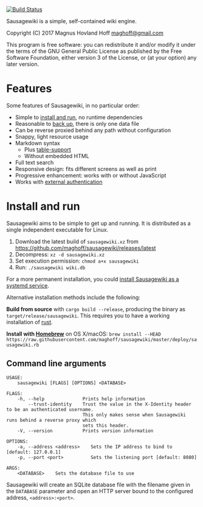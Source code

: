 [![Build Status](https://travis-ci.org/maghoff/sausagewiki.svg?branch=master)](https://travis-ci.org/maghoff/sausagewiki)

Sausagewiki is a simple, self-contained wiki engine.

Copyright (C) 2017 Magnus Hovland Hoff <maghoff@gmail.com>

This program is free software: you can redistribute it and/or modify it under
the terms of the GNU General Public License as published by the Free Software
Foundation, either version 3 of the License, or (at your option) any later
version.

Features
========
Some features of Sausagewiki, in no particular order:

 * Simple to [install and run](#install-and-run), no runtime dependencies
 * Reasonable to [back up](https://github.com/maghoff/sausagewiki/wiki/Backup),
   there is only one data file
 * Can be reverse proxied behind any path without configuration
 * Snappy, light resource usage
 * Markdown syntax
    * Plus [table-support](https://help.github.com/articles/organizing-information-with-tables/)
    * Without embedded HTML
 * Full text search
 * Responsive design: fits different screens as well as print
 * Progressive enhancement: works with or without JavaScript
 * Works with [external authentication](https://github.com/maghoff/sausagewiki/wiki/Enabling-authentication)

Install and run
===============
Sausagewiki aims to be simple to get up and running. It is distributed as a
single independent executable for Linux.

 1. Download the latest build of `sausagewiki.xz` from <https://github.com/maghoff/sausagewiki/releases/latest>
 2. Decompress: `xz -d sausagewiki.xz`
 3. Set execution permission: `chmod a+x sausagewiki`
 4. Run: `./sausagewiki wiki.db`

For a more permanent installation, you could [install Sausagewiki as a systemd
service](https://github.com/maghoff/sausagewiki/wiki/System-wide-installation-with-systemd).

Alternative installation methods include the following:

**Build from source** with `cargo build --release`, producing the binary as
`target/release/sausagewiki`. This requires you to have a working installation
of [rust](https://www.rust-lang.org/en-US/).

**Install with [Homebrew](https://brew.sh/)** on OS X/macOS:
`brew install --HEAD https://raw.githubusercontent.com/maghoff/sausagewiki/master/deploy/sausagewiki.rb`

Command line arguments
----------------------
    USAGE:
        sausagewiki [FLAGS] [OPTIONS] <DATABASE>

    FLAGS:
        -h, --help              Prints help information
            --trust-identity    Trust the value in the X-Identity header to be an authenticated username.
                                This only makes sense when Sausagewiki runs behind a reverse proxy which
                                sets this header.
        -V, --version           Prints version information

    OPTIONS:
        -a, --address <address>    Sets the IP address to bind to [default: 127.0.0.1]
        -p, --port <port>          Sets the listening port [default: 8080]

    ARGS:
        <DATABASE>    Sets the database file to use

Sausagewiki will create an SQLite database file with the filename given in the
`DATABASE` parameter and open an HTTP server bound to the configured address,
`<address>:<port>`.
